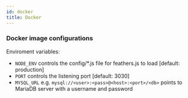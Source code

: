 ```yaml
---
id: docker
title: Docker
---
```


### Docker image configurations

Enviroment variables:
- `NODE_ENV` controls the config/*.js file for feathers.js to load [default: production]
- `PORT` controls the listening port [default: 3030]
- `MYSQL_URL` e.g. `mysql://<user>:<pass>@<host>:<port>/<db>` points to MariaDB server with a username and password